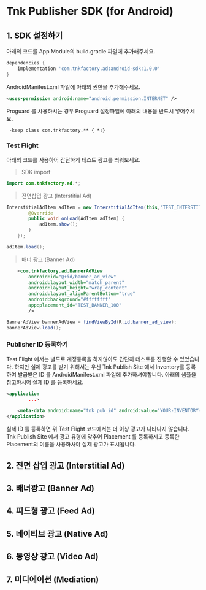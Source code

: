 # Tnk Publisher SDK (for Android)

## 1. SDK 설정하기

아래의 코드를 App Module의 build.gradle 파일에 추가해주세요.

```gradle
dependencies {
    implementation 'com.tnkfactory.ad:android-sdk:1.0.0'
}
```

AndroidManifest.xml 파일에 아래의 권한을 추가해주세요.

```xml
<uses-permission android:name="android.permission.INTERNET" />
```
Proguard 를 사용하시는 경우 Proguard 설정파일에 아래의 내용을 반드시 넣어주세요.

```proguard
 -keep class com.tnkfactory.** { *;}
```

### Test Flight

아래의 코드를 사용하어 간단하게 테스트 광고를 띄워보세요.
> SDK import
```java
import com.tnkfactory.ad.*;
```

> 전면삽입 광고 (Interstitial Ad)
```java
InterstitialAdItem adItem = new InterstitialAdItem(this,"TEST_INTERSTITIAL_V", new AdListener() {
        @Override
        public void onLoad(AdItem adItem) {
            adItem.show();
        }
    });

adItem.load(); 
```
> 배너 광고 (Banner Ad)

```xml
    <com.tnkfactory.ad.BannerAdView
        android:id="@+id/banner_ad_view"
        android:layout_width="match_parent"
        android:layout_height="wrap_content"
        android:layout_alignParentBottom="true"
        android:background="#ffffffff"
        app:placement_id="TEST_BANNER_100"
        />
```

```java
BannerAdView bannerAdView = findViewById(R.id.banner_ad_view);
bannerAdView.load();
```
### Publisher ID 등록하기

Test Flight 에서는 별도로 계정등록을 하지않아도 간단히 테스트를 진행할 수 있었습니다. 하지만 실제 광고를 받기 위해서는 우선 Tnk Publish Site 에서 Inventory를 등록하여 발급받은 ID 를 AndroidManifest.xml 파일에 추가하셔야합니다.
아래의 샘플을 참고하시어 실제 ID 를 등록하세요.

```xml
<application
        ...>
        
    <meta-data android:name="tnk_pub_id" android:value="YOUR-INVENTORY-ID-HERE" />
</application>
```

실제 ID 를 등록하면 위 Test Flight 코드에서는 더 이상 광고가 나타나지 않습니다. Tnk Publish Site 에서 광고 유형에 맞추어 Placement 를 등록하시고 등록한 Placement의 이름을 사용하셔야 실제 광고가 표시됩니다.

## 2. 전면 삽입 광고 (Interstitial Ad)

## 3. 배너광고 (Banner Ad)

## 4. 피드형 광고 (Feed Ad)


## 5. 네이티브 광고 (Native Ad)

## 6. 동영상 광고 (Video Ad)

## 7. 미디에이션 (Mediation)
